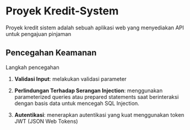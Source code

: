 # Proyek Kredit-System

Proyek kredit sistem adalah sebuah aplikasi web yang menyediakan API untuk pengajuan pinjaman

## Pencegahan Keamanan

Langkah pencegahan
1. **Validasi Input**: melakukan validasi parameter

2. **Perlindungan Terhadap Serangan Injection**: menggunakan parameterized queries atau prepared statements saat berinteraksi dengan basis data untuk mencegah SQL Injection.
3. **Autentikasi**: menerapkan autentikasi yang kuat menggunakan token JWT (JSON Web Tokens)